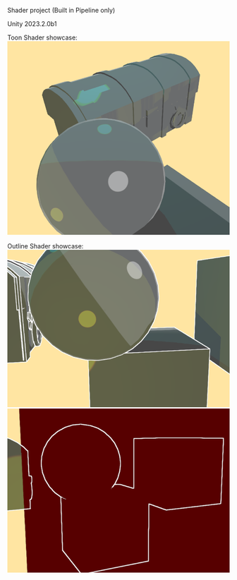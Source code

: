 Shader project (Built in Pipeline only)

Unity 2023.2.0b1



Toon Shader showcase:
![Image](/ShowCase/Toon.png)

Outline Shader showcase:
![Image](/ShowCase/Outline1.png)
![Image](/ShowCase/Outline2.png)
